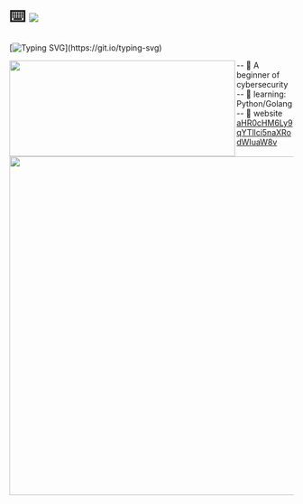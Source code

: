 <h1>⌨️ <img  src="https://visitor-badge.glitch.me/badge?page_id=ja9er"></h1>

[![Typing SVG](https://readme-typing-svg.demolab.com?font=Fira+Code&pause=1000&width=435&lines=Welcome+to+My+Github+%F0%9F%91%8B!!!)](https://git.io/typing-svg)
<div id="wrap">
<div>
<img width="400px" height="170px" align="left" src="https://github-readme-stats.vercel.app/api/top-langs/?username=ja9er&layout=compact&hide_border=true&langs_count=10"> 
</div>
<div>
-- 📙 A beginner of cybersecurity<br>
-- 💪 learning: Python/Golang <br>
-- 🎈 website <a href="">aHR0cHM6Ly9qYTllci5naXRodWIuaW8v</a><br>
</div>
<div>
<img style='width:600px; float:left' src="https://github-readme-stats.vercel.app/api?username=Ja9er&show_icons=true&theme=radical">
<!-- <img style='width:100%; float:right;margin-left:-6px' src="https://activity-graph.herokuapp.com/graph?username=ja9er&theme=react-dark&custom_title=%E8%BA%BA%20%20%E5%B9%B3&hide_border=true"> -->
    
</div>
</div>
